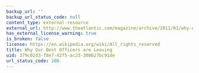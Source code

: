 ```yaml
---
backup_url: ''
backup_url_status_code: null
content_type: external-resource
external_url: http://www.theatlantic.com/magazine/archive/2011/01/why-our-best-officers-are-leaving/8346/
has_external_license_warning: true
is_broken: false
license: https://en.wikipedia.org/wiki/All_rights_reserved
title: Why Our Best Officers are Leaving
uid: 379c02d3-f8e7-42f5-ac23-300627bc91de
url_status_code: 200
---
```

